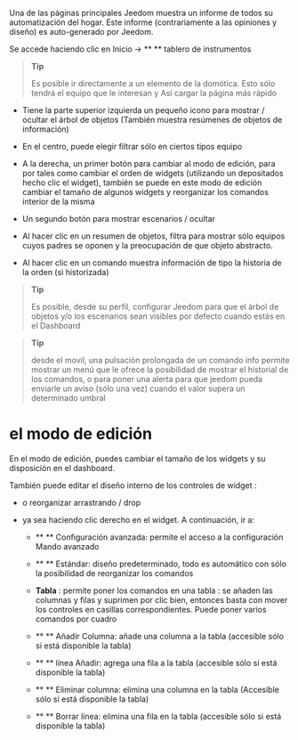 Una de las páginas principales Jeedom muestra un informe de todos
su automatización del hogar. Este informe (contrariamente a las opiniones y diseño) es
auto-generado por Jeedom.

Se accede haciendo clic en Inicio → ** ** tablero de instrumentos

> **Tip**
>
> Es posible ir directamente a un elemento de la domótica.
> Esto sólo tendrá el equipo que le interesan y
> Así cargar la página más rápido

-   Tiene la parte superior izquierda un pequeño icono para
    mostrar / ocultar el árbol de objetos (También muestra
    resúmenes de objetos de información)

-   En el centro, puede elegir filtrar sólo en ciertos tipos
    equipo

-   A la derecha, un primer botón para cambiar al modo de edición, para por
    tales como cambiar el orden de widgets (utilizando un depositados hecho clic
    el widget), también se puede en este modo de edición
    cambiar el tamaño de algunos widgets y reorganizar los comandos
    interior de la misma

-   Un segundo botón para mostrar escenarios / ocultar

-   Al hacer clic en un resumen de objetos, filtra para mostrar sólo
    equipos cuyos padres se oponen y la preocupación de que
    objeto abstracto.

-   Al hacer clic en un comando muestra información de tipo
    la historia de la orden (si historizada)

> **Tip**
>
> Es posible, desde su perfil, configurar Jeedom para
> que el árbol de objetos y/o los escenarios sean visibles por defecto
> cuando estás en el Dashboard

> **Tip**
>
> desde el movil, una pulsación prolongada de un comando info permite
> mostrar un menú que le ofrece la posibilidad de mostrar el historial de los
> comandos, o para poner una alerta para que jeedom pueda enviarle
> un aviso (sólo una vez) cuando el valor supera un determinado umbral

el modo de edición
============

En el modo de edición, puedes cambiar el tamaño de los widgets y su
disposición en el dashboard.

También puede editar el diseño interno de los controles de widget
:

-   o reorganizar arrastrando / drop

-   ya sea haciendo clic derecho en el widget. A continuación, ir a:

    -   ** ** Configuración avanzada: permite el acceso a la configuración
        Mando avanzado

    -   ** ** Estándar: diseño predeterminado, todo es automático
        con sólo la posibilidad de reorganizar los comandos

    -   **Tabla** : permite poner los comandos en una tabla :
        se añaden las columnas y filas y suprimen por clic
        bien, entonces basta con mover los controles en
        casillas correspondientes. Puede poner varios comandos por cuadro

    -   ** ** Añadir Columna: añade una columna a la tabla (accesible
        sólo si está disponible la tabla)

    -   ** ** línea Añadir: agrega una fila a la tabla (accesible
        sólo si está disponible la tabla)

    -   ** ** Eliminar columna: elimina una columna en la tabla
        (Accesible sólo si está disponible la tabla)

    -   ** ** Borrar línea: elimina una fila en la tabla (accesible
        sólo si está disponible la tabla)


